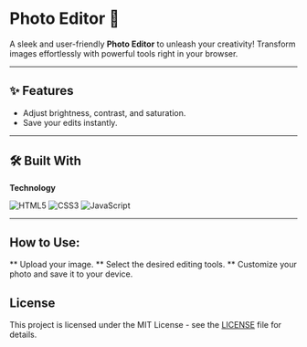 # Photo Editor 🌟


A sleek and user-friendly **Photo Editor** to unleash your creativity! Transform images effortlessly with powerful tools right in your browser.

---

## ✨ Features  

- Adjust brightness, contrast, and saturation.  
- Save  your edits instantly.  

---

## 🛠️ Built With  

**Technology** 

![HTML5](https://img.shields.io/badge/-HTML5-E34F26?style=flat-square&logo=html5&logoColor=white)
![CSS3](https://img.shields.io/badge/-CSS3-1572B6?style=flat-square&logo=css3&logoColor=white) 
![JavaScript](https://img.shields.io/badge/-JavaScript-F7DF1E?style=flat-square&logo=javascript&logoColor=black)    


---

## How to Use:
** Upload your image.
** Select the desired editing tools.
** Customize your photo and save it to your device.

## License

This project is licensed under the MIT License - see the [LICENSE](MIT-License) file for details.

